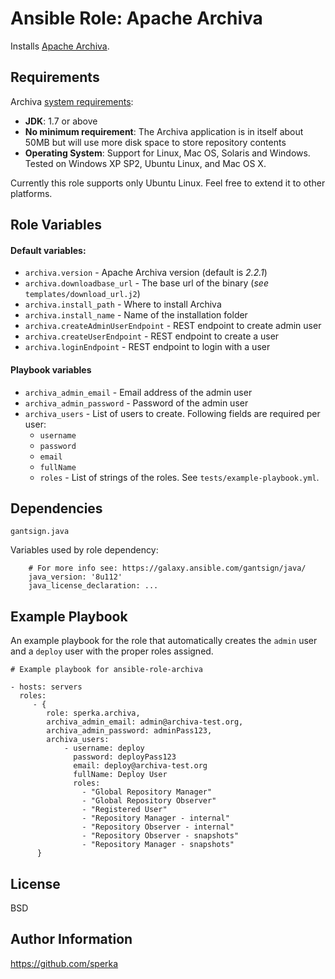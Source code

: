 Ansible Role: Apache Archiva
============================

Installs [Apache Archiva](https://archiva.apache.org).

Requirements
------------

Archiva [system requirements](https://archiva.apache.org/download.cgi):

* **JDK**: 1.7 or above
* **No minimum requirement**: The Archiva application is in itself about 50MB but will use more disk space to store repository contents
* **Operating System**: Support for Linux, Mac OS, Solaris and Windows. Tested on Windows XP SP2, Ubuntu Linux, and Mac OS X.

Currently this role supports only Ubuntu Linux. Feel free to extend it to other platforms.

Role Variables
--------------

#### Default variables:

  *  `archiva.version` - Apache Archiva version (default is _2.2.1_)
  *  `archiva.downloadbase_url` - The base url of the binary (_see_ `templates/download_url.j2`)
  * `archiva.install_path` - Where to install Archiva
  * `archiva.install_name` - Name of the installation folder
  * `archiva.createAdminUserEndpoint` - REST endpoint to create admin user
  * `archiva.createUserEndpoint` - REST endpoint to create a user
  * `archiva.loginEndpoint` - REST endpoint to login with a user

#### Playbook variables

  * `archiva_admin_email` - Email address of the admin user
  * `archiva_admin_password` - Password of the admin user
  * `archiva_users` - List of users to create. Following fields are required per user:
    * `username`
    * `password`
    * `email`
    * `fullName`
    * `roles` - List of strings of the roles. See `tests/example-playbook.yml`.


Dependencies
------------
`gantsign.java`

Variables used by role dependency:

```ansible
    # For more info see: https://galaxy.ansible.com/gantsign/java/
    java_version: '8u112'
    java_license_declaration: ...
```

Example Playbook
----------------

An example playbook for the role that automatically creates the `admin` user
and a `deploy` user with the proper roles assigned.

```ansible
# Example playbook for ansible-role-archiva

- hosts: servers
  roles:
     - {
        role: sperka.archiva,
        archiva_admin_email: admin@archiva-test.org,
        archiva_admin_password: adminPass123,
        archiva_users:
            - username: deploy
              password: deployPass123
              email: deploy@archiva-test.org
              fullName: Deploy User
              roles:
                - "Global Repository Manager"
                - "Global Repository Observer"
                - "Registered User"
                - "Repository Manager - internal"
                - "Repository Observer - internal"
                - "Repository Observer - snapshots"
                - "Repository Manager - snapshots"
      }
```

License
-------

BSD

Author Information
------------------

https://github.com/sperka

